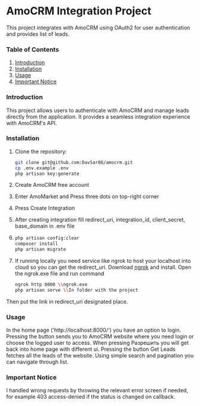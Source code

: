 # AmoCRM Integration Project

This project integrates with AmoCRM using OAuth2 for user authentication and provides list of leads.

### Table of Contents

1. [Introduction](#introduction)
2. [Installation](#installation)
3. [Usage](#usage)
4. [Important Notice](#important-notice)

### Introduction

This project allows users to authenticate with AmoCRM and manage leads directly from the application. It provides a seamless integration experience with AmoCRM's API.

### Installation

1. Clone the repository:
   ```bash
   git clone git@github.com:DavSar06/amocrm.git
   cp .env.example .env
   php artisan key:generate

2. Create AmoCRM free account

3. Enter AmoMarket and Press three dots on top-right corner

4. Press Create Integration

5. After creating integration fill redirect_uri, integration_id, client_secret, base_domain in .env file

6.
     ````bash
     php artisan config:clear
     composer install
     php artisan migrate
7. If running locally you need service like ngrok to host your localhost into cloud so you can get the redirect_uri.
   Download <a href="https://ngrok.com/">ngrok</a> and install. Open the ngrok.exe file and run command
    ````bash
    ngrok http 8000 \\ngrok.exe
    php artisan serve \\In folder with the project
Then put the link in redirect_uri designated place.

### Usage

In the home page ('http://localhost:8000/') you have an option to login.
Pressing the button sends you to AmoCRM website where you need login or choose the logged user to access.
When pressing Разрешить you will get back into home page with different ui. 
Pressing the button Get Leads fetches all the leads of the website. Using simple search and pagination you can navigate through list.

### Important Notice

I handled wrong requests by throwing the relevant error screen if needed, for example 403 access-denied if the status is changed on callback.
